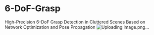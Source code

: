 # 6-DoF-Grasp
High-Precision 6-DoF Grasp Detection in Cluttered Scenes Based on Network Optimization and Pose Propagation
![Uploading image.png…]()
